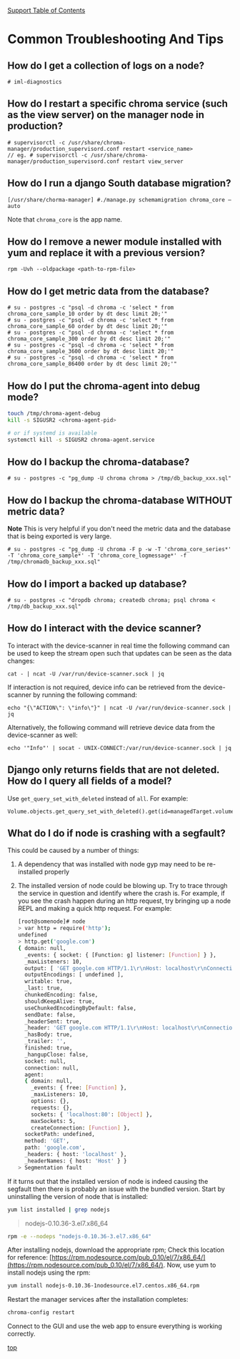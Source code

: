 <a name="top"></a>
[Support Table of Contents](TOC.md)

# Common Troubleshooting And Tips

## How do I get a collection of logs on a node?
```
# iml-diagnostics
```

## How do I restart a specific chroma service (such as the view server) on the manager node in production?
```
# supervisorctl -c /usr/share/chroma-manager/production_supervisord.conf restart <service_name>
// eg. # supervisorctl -c /usr/share/chroma-manager/production_supervisord.conf restart view_server
```

## How do I run a django South database migration?
```
[/usr/share/chorma-manager] #./manage.py schemamigration chroma_core —auto
```
Note that `chroma_core` is the app name.

## How do I remove a newer module installed with yum and replace it with a previous version?
```
rpm -Uvh --oldpackage <path-to-rpm-file>
```

## How do I get metric data from the database?
```
# su - postgres -c "psql -d chroma -c 'select * from chroma_core_sample_10 order by dt desc limit 20;'"
# su - postgres -c "psql -d chroma -c 'select * from chroma_core_sample_60 order by dt desc limit 20;'"
# su - postgres -c "psql -d chroma -c 'select * from chroma_core_sample_300 order by dt desc limit 20;'"
# su - postgres -c "psql -d chroma -c 'select * from chroma_core_sample_3600 order by dt desc limit 20;'"
# su - postgres -c "psql -d chroma -c 'select * from chroma_core_sample_86400 order by dt desc limit 20;'"
```

## How do I put the chroma-agent into debug mode?
```bash
touch /tmp/chroma-agent-debug
kill -s SIGUSR2 <chroma-agent-pid>

# or if systemd is available
systemctl kill -s SIGUSR2 chroma-agent.service
```

## How do I backup the chroma-database?
```
# su - postgres -c "pg_dump -U chroma chroma > /tmp/db_backup_xxx.sql"
```

## How do I backup the chroma-database WITHOUT metric data?
**Note** This is very helpful if you don't need the metric data and the database that is being exported is very large.
```
# su - postgres -c "pg_dump -U chroma -F p -w -T 'chroma_core_series*' -T 'chroma_core_sample*' -T 'chroma_core_logmessage*' -f /tmp/chromadb_backup_xxx.sql"
```

## How do I import a backed up database?
```
# su - postgres -c "dropdb chroma; createdb chroma; psql chroma < /tmp/db_backup_xxx.sql"
```


## How do I interact with the device scanner?
To interact with the device-scanner in real time the following command can be used to keep the stream open such that updates can be seen as the data changes:
```
cat - | ncat -U /var/run/device-scanner.sock | jq
```

If interaction is not required, device info can be retrieved from the device-scanner by running the following command:
```
echo "{\"ACTION\": \"info\"}" | ncat -U /var/run/device-scanner.sock | jq
```

Alternatively, the following command will retrieve device data from the device-scanner as well:
```
echo '"Info"' | socat - UNIX-CONNECT:/var/run/device-scanner.sock | jq
```

## Django only returns fields that are not deleted. How do I query all fields of a model?

Use `get_query_set_with_deleted` instead of `all`. For example:

```
Volume.objects.get_query_set_with_deleted().get(id=managedTarget.volume_id)
```

## What do I do if node is crashing with a segfault?

This could be caused by a number of things:

1. A dependency that was installed with node gyp may need to be re-installed properly
2. The installed version of node could be blowing up. Try to trace through the service in question and identify where the crash is. For example, if you see the crash happen during an http request, try bringing up a node REPL and making a quick http request. For example:

    ```bash
    [root@somenode]# node
    > var http = require('http');
    undefined
    > http.get('google.com')
    { domain: null,
      _events: { socket: { [Function: g] listener: [Function] } },
      _maxListeners: 10,
      output: [ 'GET google.com HTTP/1.1\r\nHost: localhost\r\nConnection: keep-alive\r\n\r\n' ],
      outputEncodings: [ undefined ],
      writable: true,
      _last: true,
      chunkedEncoding: false,
      shouldKeepAlive: true,
      useChunkedEncodingByDefault: false,
      sendDate: false,
      _headerSent: true,
      _header: 'GET google.com HTTP/1.1\r\nHost: localhost\r\nConnection: keep-alive\r\n\r\n',
      _hasBody: true,
      _trailer: '',
      finished: true,
      _hangupClose: false,
      socket: null,
      connection: null,
      agent:
      { domain: null,
        _events: { free: [Function] },
        _maxListeners: 10,
        options: {},
        requests: {},
        sockets: { 'localhost:80': [Object] },
        maxSockets: 5,
        createConnection: [Function] },
      socketPath: undefined,
      method: 'GET',
      path: 'google.com',
      _headers: { host: 'localhost' },
      _headerNames: { host: 'Host' } }
    > Segmentation fault
    ```

If it turns out that the installed version of node is indeed causing the segfault then there is probably an issue with the bundled version. Start by uninstalling the version of node that is installed:

```bash
yum list installed | grep nodejs
```

> nodejs-0.10.36-3.el7.x86_64

```bash
rpm -e --nodeps "nodejs-0.10.36-3.el7.x86_64"
```

After installing nodejs, download the appropriate rpm; Check this location for reference: [https://rpm.nodesource.com/pub_0.10/el/7/x86_64/](https://rpm.nodesource.com/pub_0.10/el/7/x86_64/). Now, use yum to install nodejs using the rpm:

```bash
yum install nodejs-0.10.36-1nodesource.el7.centos.x86_64.rpm
```

Restart the manager services after the installation completes:

```bash
chroma-config restart
```

Connect to the GUI and use the web app to ensure everything is working correctly.

[top](#top)
